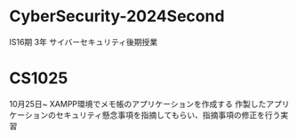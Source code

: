 # CyberSecurity-2024Second
IS16期 3年 サイバーセキュリティ後期授業

# CS1025
10月25日~
XAMPP環境でメモ帳のアプリケーションを作成する
作製したアプリケーションのセキュリティ懸念事項を指摘してもらい、指摘事項の修正を行う実習
